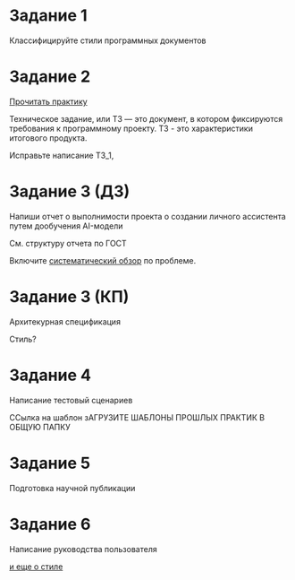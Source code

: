 # Задание 1

Классифицируйте стили программных документов

# Задание 2

[Прочитать практику](https://www.timuroki.ink/deadverb)

Техническое задание, или ТЗ — это документ, в котором фиксируются требования к программному проекту. ТЗ - это характеристики итогового продукта.

Исправьте написание  TЗ_1, 

# Задание 3 (ДЗ)
 
Напиши отчет о выполнимости проекта о создании личного ассистента путем дообучения AI-модели

См. структуру отчета по ГОСТ

Включите [систематический обзор]() по проблеме.


# Задание 3 (КП)
Архитекурная спецификация

Стиль?

# Задание 4 
Написание тестовый сценариев

ССылка на шаблон
зАГРУЗИТЕ ШАБЛОНЫ ПРОШЛЫХ ПРАКТИК В ОБЩУЮ ПАПКУ

# Задание 5
Подготовка научной публикации


# Задание 6
Написание руководства пользователя

[и еще о стиле](https://learn.microsoft.com/en-us/style-guide/grammar/verbs)
